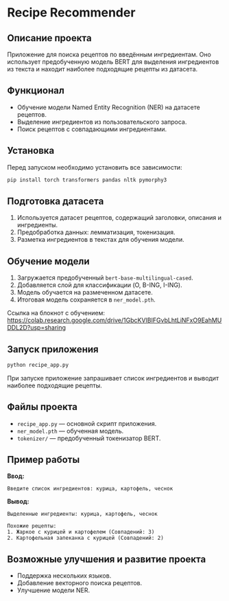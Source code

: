 # Recipe Recommender

## Описание проекта
Приложение для поиска рецептов по введённым ингредиентам. Оно использует предобученную модель BERT для выделения ингредиентов из текста и находит наиболее подходящие рецепты из датасета.

## Функционал
- Обучение модели Named Entity Recognition (NER) на датасете рецептов.
- Выделение ингредиентов из пользовательского запроса.
- Поиск рецептов с совпадающими ингредиентами.

## Установка
Перед запуском необходимо установить все зависимости:
```bash
pip install torch transformers pandas nltk pymorphy3
```

## Подготовка датасета
1. Используется датасет рецептов, содержащий заголовки, описания и ингредиенты.
2. Предобработка данных: лемматизация, токенизация.
3. Разметка ингредиентов в текстах для обучения модели.

## Обучение модели
1. Загружается предобученный `bert-base-multilingual-cased`.
2. Добавляется слой для классификации (O, B-ING, I-ING).
3. Модель обучается на размеченном датасете.
4. Итоговая модель сохраняется в `ner_model.pth`.

Ссылка на блокнот с обучением: https://colab.research.google.com/drive/1GbcKVIBIFGvbLhtLiNFxO9EahMUDDL2D?usp=sharing

## Запуск приложения
```bash
python recipe_app.py
```
При запуске приложение запрашивает список ингредиентов и выводит наиболее подходящие рецепты.

## Файлы проекта
- `recipe_app.py` — основной скрипт приложения.
- `ner_model.pth` — обученная модель.
- `tokenizer/` — предобученный токенизатор BERT.

## Пример работы
**Ввод:**
```
Введите список ингредиентов: курица, картофель, чеснок
```
**Вывод:**
```
Выделенные ингредиенты: курица, картофель, чеснок

Похожие рецепты:
1. Жаркое с курицей и картофелем (Совпадений: 3)
2. Картофельная запеканка с курицей (Совпадений: 2)
```

## Возможные улучшения и развитие проекта
- Поддержка нескольких языков.
- Добавление векторного поиска рецептов.
- Улучшение модели NER.
